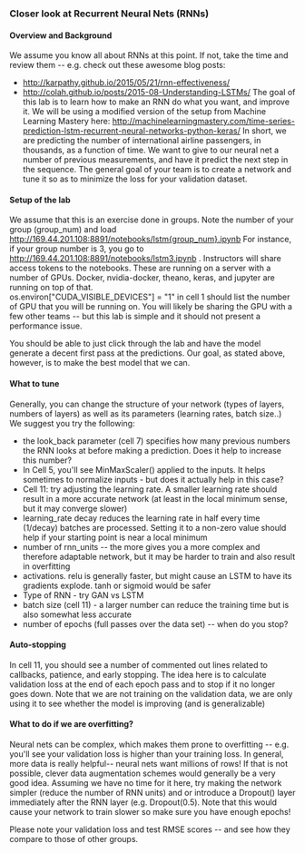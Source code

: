 ### Closer look at Recurrent Neural Nets (RNNs)

#### Overview and Background
We assume you know all about RNNs at this point.  If not, take the time and review them -- e.g. check out these awesome blog posts:
* http://karpathy.github.io/2015/05/21/rnn-effectiveness/
* http://colah.github.io/posts/2015-08-Understanding-LSTMs/
The goal of this lab is to learn how to make an RNN do what you want, and improve it.
We will be using a modified version of the setup from Machine Learning Mastery here: http://machinelearningmastery.com/time-series-prediction-lstm-recurrent-neural-networks-python-keras/
In short, we are predicting the number of international airline passengers, in thousands, as a function of time.  We want to give to our
neural net a number of previous measurements, and have it predict the next step in the sequence.  The general goal of your team is to create
a network and tune it so as to minimize the loss for your validation dataset.

#### Setup of the lab
We assume that this is an exercise done in groups. Note the number of your group (group_num) and load http://169.44.201.108:8891/notebooks/lstm{group_num}.ipynb  For instance, if your 
group number is 3, you go to http://169.44.201.108:8891/notebooks/lstm3.ipynb .  Instructors will share access tokens to the notebooks.  These
are running on a server with a number of GPUs.  Docker, nvidia-docker, theano, keras, and jupyter are running on top of that.  
os.environ["CUDA_VISIBLE_DEVICES"] = "1" in cell 1 should list the number of GPU that you will be running on.  You will likely be sharing
the GPU with a few other teams -- but this lab is simple and it should not present a performance issue.

You should be able to just click through the lab and have the model generate a decent first pass at the predictions. Our goal, as stated above, however,
is to make the best model that we can.

#### What to tune
Generally, you can change the structure of your network (types of layers, numbers of layers) as well as its parameters (learning rates, batch size..)
We suggest you try the following:
* the look_back parameter (cell 7) specifies how many previous numbers the RNN looks at before making a prediction.  Does it help to increase
this number?
* In Cell 5, you'll see MinMaxScaler() applied to the inputs.  It helps sometimes to normalize inputs - but does it actually help in this case?
* Cell 11: try adjusting the learning rate.  A smaller learning rate should result in a more accurate network (at least in the local minimum
sense, but it may converge slower)
* learning_rate decay reduces the learning rate in half every time (1/decay) batches are processed.  Setting it to a non-zero value should help 
if your starting point is near a local minimum 
* number of rnn_units -- the more gives you a more complex and therefore adaptable network, but it may be harder to train and also result in 
overfitting
* activations.  relu is generally faster, but might cause an LSTM to have its gradients explode. tanh or sigmoid would be safer
* Type of RNN - try GAN vs LSTM
* batch size (cell 11) -  a larger number can reduce the training time but is also somewhat less accurate
* number of epochs (full passes over the data set) -- when do you stop?

#### Auto-stopping
In cell 11, you should see a number of commented out lines related to callbacks, patience, and early stopping.  The idea here is to 
calculate validation loss at the end of each epoch pass and to stop if it no longer goes down.  Note that we are not training on the 
validation data, we are only using it to see whether the model is improving (and is generalizable)

#### What to do if we are overfitting?
Neural nets can be complex, which makes them prone to overfitting -- e.g. you'll see your validation loss is higher than your training loss.
In general, more data is really helpful-- neural nets want millions of rows!  If that is not possible, clever data augmentation schemes
would generally be a very good idea.  Assuming we have no time for it here, try making the network simpler (reduce the number of RNN units)
and or introduce a Dropout() layer immediately after the RNN layer (e.g. Dropout(0.5).   Note that this would cause your network to train slower
so make sure you have enough epochs!

Please note your validation loss and test RMSE scores -- and see how they compare to those of other groups. 


